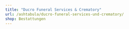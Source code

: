 ```yaml
---
title: "Ducro Funeral Services & Crematory"
url: /ashtabula/ducro-funeral-services-und-crematory/
shop: Bestattungen
---
```

